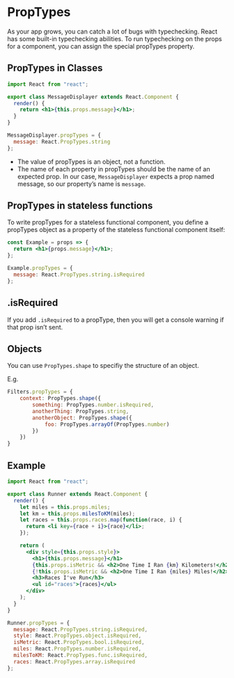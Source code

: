 # PropTypes

As your app grows, you can catch a lot of bugs with typechecking. React has some built-in typechecking abilities. To run typechecking on the props for a component, you can assign the special propTypes property.

## PropTypes in Classes

```jsx
import React from "react";

export class MessageDisplayer extends React.Component {
  render() {
    return <h1>{this.props.message}</h1>;
  }
}

MessageDisplayer.propTypes = {
  message: React.PropTypes.string
};
```

- The value of propTypes is an object, not a function.
- The name of each property in propTypes should be the name of an expected prop. In our case, `MessageDisplayer` expects a prop named message, so our property’s name is `message`.

## PropTypes in stateless functions

To write propTypes for a stateless functional component, you define a propTypes object as a property of the stateless functional component itself:

```jsx
const Example = props => {
  return <h1>{props.message}</h1>;
};

Example.propTypes = {
  message: React.PropTypes.string.isRequired
};
```

## .isRequired

If you add `.isRequired` to a propType, then you will get a console warning if that prop isn’t sent.

## Objects

You can use `PropTypes.shape` to specifiy the structure of an object.

E.g.

```jsx
Filters.propTypes = {
    context: PropTypes.shape({
        something: PropTypes.number.isRequired,
        anotherThing: PropTypes.string,
        anotherObject: PropTypes.shape({
            foo: PropTypes.arrayOf(PropTypes.number)
        })
    })
}
```

## Example

```jsx
import React from "react";

export class Runner extends React.Component {
  render() {
    let miles = this.props.miles;
    let km = this.props.milesToKM(miles);
    let races = this.props.races.map(function(race, i) {
      return <li key={race + i}>{race}</li>;
    });

    return (
      <div style={this.props.style}>
        <h1>{this.props.message}</h1>
        {this.props.isMetric && <h2>One Time I Ran {km} Kilometers!</h2>}
        {!this.props.isMetric && <h2>One Time I Ran {miles} Miles!</h2>}
        <h3>Races I've Run</h3>
        <ul id="races">{races}</ul>
      </div>
    );
  }
}

Runner.propTypes = {
  message: React.PropTypes.string.isRequired,
  style: React.PropTypes.object.isRequired,
  isMetric: React.PropTypes.bool.isRequired,
  miles: React.PropTypes.number.isRequired,
  milesToKM: React.PropTypes.func.isRequired,
  races: React.PropTypes.array.isRequired
};
```
